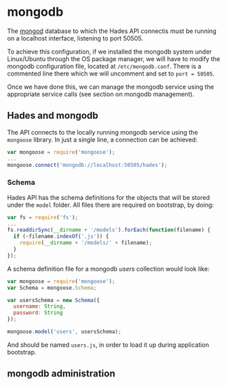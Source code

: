 # mongodb #

The [mongod](http://www.mongodb.org/) database to which the Hades API connectis must be running on a localhost interface, listening to port 50505.

To achieve this configuration, if we installed the mongodb system under Linux/Ubuntu through the OS package manager, we will have to modify the mongodb configuration file, located at `/etc/mongodb.conf`. There is a commented line there which we will uncomment and set to `port = 50505`.

Once we have done this, we can manage the mongodb service using the appropriate service calls (see section on mongodb management).


## Hades and mongodb ##

The API connects to the locally running mongodb service using the `mongoose` library. In just a single line, a connection can be achieved:

```javascript
var mongoose = require('mongoose');
...
mongoose.connect('mongodb://localhost:50505/hades');
```

### Schema ###

Hades API has the schema definitions for the objects that will be stored under the `model` folder. All files there are required on bootstrap, by doing:

```javascript
var fs = require('fs');
...
fs.readdirSync(__dirname + '/models').forEach(function(filename) {
  if (~filename.indexOf('.js')) {
    require(__dirname + '/models/' + filename);
  }
});
```

A schema definition file for a mongodb *users* collection would look like:

```javascript
var mongoose = require('mongoose');
var Schema = mongoose.Schema;

var usersSchema = new Schema({
  username: String,
  password: String
});

mongoose.model('users', usersSchema);
```

And should be named `users.js`, in order to load it up during application bootstrap.

## mongodb administration ##
